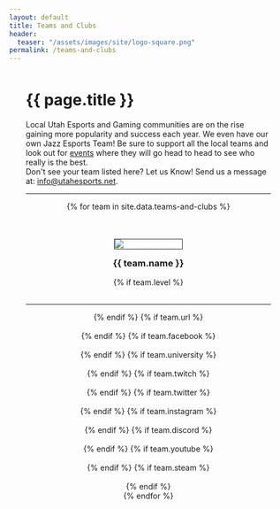 ```yaml
---
layout: default
title: Teams and Clubs
header:
  teaser: "/assets/images/site/logo-square.png"
permalink: /teams-and-clubs
---
```


<div style="max-width: 1200px;margin: 50px auto;padding: 0 30px;">
  <div class="heading" style="margin: 50px 0 0">
    <h1>
      {{ page.title }}
    </h1>
  </div>
  <p>Local Utah Esports and Gaming communities are on the rise gaining more popularity and success each year. We even have our own Jazz Esports Team! Be sure to support all the local teams and look out for <a href="/events">events</a> where they will go head to head to see who really is the best.<br/>Don't see your team listed here? Let us Know! Send us a message at: <a href="mailto:info@utahesports.net">info@utahesports.net</a>.</p>
  <hr/>
  <div class="row" style="text-align: center">
    {% for team in site.data.teams-and-clubs %}
      <div class="col-xs-6 col-sm-4" style="margin-top: 50px;">
        <a href="{{ team.url }}">
          <img src="/assets/images/teams/{{ team.image }}.png?" alt="{{ team.name }}"/>
        </a>
        <h3 style="margin-top: 15px;">{{ team.name }}</h3>
        {% if team.level %}
          <div><a href="{{ team.level }}" target="_blank"><i><strong>Level:</strong></i> {{ team.level }}</a></div>
          <hr/>
        {% endif %}
        {% if team.url %}
          <div><a href="{{ team.url }}" target="_blank">Website</a></div>
        {% endif %}
        {% if team.facebook %}
          <div><a href="{{ team.facebook }}" target="_blank">Facebook</a></div>
        {% endif %}
        {% if team.university %}
          <div><a href="{{ team.university }}" target="_blank">University</a></div>
        {% endif %}
        {% if team.twitch %}
          <div><a href="{{ team.twitch }}" target="_blank">Twitch</a></div>
        {% endif %}
        {% if team.twitter %}
          <div><a href="{{ team.twitter }}" target="_blank">Twitter</a></div>
        {% endif %}
        {% if team.instagram %}
          <div><a href="{{ team.instagram }}" target="_blank">Instagram</a></div>
        {% endif %}
        {% if team.discord %}
          <div><a href="{{ team.discord }}" target="_blank">Discord</a></div>
        {% endif %}
        {% if team.youtube %}
          <div><a href="{{ team.youtube }}" target="_blank">Youtube</a></div>
        {% endif %}
        {% if team.steam %}
          <div><a href="{{ team.steam }}" target="_blank">Steam</a></div>
        {% endif %}
      </div>
    {% endfor %}
  </div>
</div>

<style>
  .col-xs-6 a {
    color: #fff;
    font-size: 14px;
    text-decoration: none;
  }
  .col-xs-6 a:hover {
    color: #03A9F3;
  }
  .col-xs-6 img {
    border: 1px solid #2d313a;
  }
</style>